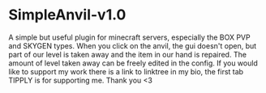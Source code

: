 # SimpleAnvil-v1.0
A simple but useful plugin for minecraft servers, especially the BOX PVP and SKYGEN types. 
When you click on the anvil, the gui doesn't open, but part of our level is taken away and the item in our hand is repaired. 
The amount of level taken away can be freely edited in the config. 
If you would like to support my work there is a link to linktree in my bio, the first tab TIPPLY is for supporting me. Thank you <3
